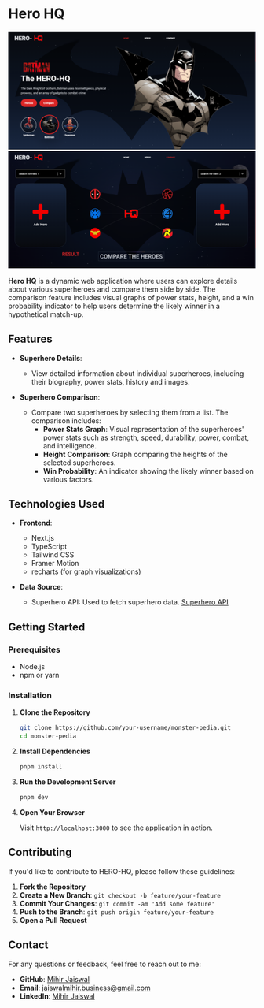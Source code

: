 # Hero HQ

![HERO-HQ preview](public/preview.png) 
![HERO-HQ preview](public/preview2.png)

**Hero HQ** is a dynamic web application where users can explore details about various superheroes and compare them side by side. The comparison feature includes visual graphs of power stats, height, and a win probability indicator to help users determine the likely winner in a hypothetical match-up.

## Features

- **Superhero Details**: 
  - View detailed information about individual superheroes, including their biography, power stats, history and images.
  
- **Superhero Comparison**:
  - Compare two superheroes by selecting them from a list. The comparison includes:
    - **Power Stats Graph**: Visual representation of the superheroes' power stats such as strength, speed, durability, power, combat, and intelligence.
    - **Height Comparison**: Graph comparing the heights of the selected superheroes.
    - **Win Probability**: An indicator showing the likely winner based on various factors.

## Technologies Used

- **Frontend**:
  - Next.js
  - TypeScript
  - Tailwind CSS
  - Framer Motion
  - recharts (for graph visualizations)

- **Data Source**:
  - Superhero API: Used to fetch superhero data. [Superhero API](https://akabab.github.io/superhero-api/api/)

## Getting Started

### Prerequisites

- Node.js
- npm or yarn

### Installation

1. **Clone the Repository**

    ```bash
    git clone https://github.com/your-username/monster-pedia.git
    cd monster-pedia
    ```

2. **Install Dependencies**

    ```bash
    pnpm install
    ```

3. **Run the Development Server**

    ```bash
    pnpm dev
    ```

4. **Open Your Browser**

    Visit `http://localhost:3000` to see the application in action.

## Contributing

If you'd like to contribute to HERO-HQ, please follow these guidelines:

1. **Fork the Repository**
2. **Create a New Branch**: `git checkout -b feature/your-feature`
3. **Commit Your Changes**: `git commit -am 'Add some feature'`
4. **Push to the Branch**: `git push origin feature/your-feature`
5. **Open a Pull Request**

## Contact

For any questions or feedback, feel free to reach out to me:

- **GitHub**: [Mihir Jaiswal](https://github.com/MihirJaiswal/MihirJaiswal)
- **Email**: jaiswalmihir.business@gmail.com
- **LinkedIn**: [Mihir Jaiswal](https://www.linkedin.com/in/mihir-jaiswal-322898287/)